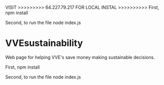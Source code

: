 VISIT >>>>>>>>> 64.227.79.217
FOR LOCAL INSTAL >>>>>>>>>>
First, npm install

Second, to run the file node index.js

# VVEsustainability

Web page for helping VVE's save money making sustainable decisions. 

First,
npm install

Second, to run the file 
node index.js

